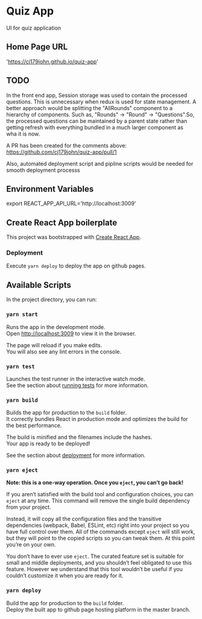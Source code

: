 # Quiz App

UI for quiz application

## Home Page URL

'https://cj179john.github.io/quiz-app'

## TODO

In the front end app, Session storage was used to contain the processed questions. This is unnecessary when redux is used for state management. A better approach would be splitting the "AllRounds" component to a hierarchy of components. Such as, "Rounds" -> "Round" -> "Questions".So, the processed questions can be maintained by a parent state rather than getting refresh with everything bundled in a much larger component as wha it is now. 

A PR has been created for the comments above: https://github.com/cj179john/quiz-app/pull/1

Also, automated deployment script and pipline scripts would be needed for smooth deployment processs

## Environment Variables

export REACT_APP_API_URL='http://localhost:3009'

## Create React App boilerplate

This project was bootstrapped with [Create React App](https://github.com/facebook/create-react-app).

### Deployment

Execute `yarn deploy` to deploy the app on github pages.

## Available Scripts

In the project directory, you can run:

### `yarn start`

Runs the app in the development mode.<br />
Open [http://localhost:3009](http://localhost:3009) to view it in the browser.

The page will reload if you make edits.<br />
You will also see any lint errors in the console.

### `yarn test`

Launches the test runner in the interactive watch mode.<br />
See the section about [running tests](https://facebook.github.io/create-react-app/docs/running-tests) for more information.

### `yarn build`

Builds the app for production to the `build` folder.<br />
It correctly bundles React in production mode and optimizes the build for the best performance.

The build is minified and the filenames include the hashes.<br />
Your app is ready to be deployed!

See the section about [deployment](https://facebook.github.io/create-react-app/docs/deployment) for more information.

### `yarn eject`

**Note: this is a one-way operation. Once you `eject`, you can’t go back!**

If you aren’t satisfied with the build tool and configuration choices, you can `eject` at any time. This command will remove the single build dependency from your project.

Instead, it will copy all the configuration files and the transitive dependencies (webpack, Babel, ESLint, etc) right into your project so you have full control over them. All of the commands except `eject` will still work, but they will point to the copied scripts so you can tweak them. At this point you’re on your own.

You don’t have to ever use `eject`. The curated feature set is suitable for small and middle deployments, and you shouldn’t feel obligated to use this feature. However we understand that this tool wouldn’t be useful if you couldn’t customize it when you are ready for it.

### `yarn deploy`

Build the app for production to the `build` folder.<br />
Deploy the built app to github page hosting platform in the master branch.<br />
